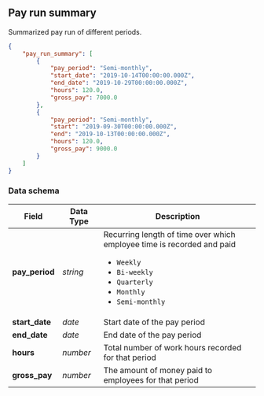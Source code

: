 ## Pay run summary

Summarized pay run of different periods.

```json
{ 
    "pay_run_summary": [
        {
            "pay_period": "Semi-monthly",
            "start_date": "2019-10-14T00:00:00.000Z",
            "end_date": "2019-10-29T00:00:00.000Z",
            "hours": 120.0,
            "gross_pay": 7000.0               
        },
        {
            "pay_period": "Semi-monthly",
            "start": "2019-09-30T00:00:00.000Z",
            "end": "2019-10-13T00:00:00.000Z",
            "hours": 120.0,
            "gross_pay": 9000.0                
        }      
    ]
}

```

### Data schema

| Field          | Data Type | Description                                                                                                                                                                        |
|----------------|-----------|------------------------------------------------------------------------------------------------------------------------------------------------------------------------------------|
| **pay_period** | *string*  | Recurring length of time over which employee time is recorded and paid <ul><li>`Weekly`</li><li>`Bi-weekly`</li><li>`Quarterly`</li><li>`Monthly`</li><li>`Semi-monthly`</li></ul> |
| **start_date** | *date*  | Start date of the pay period                                                                                                                                                       |
| **end_date**   | *date*  | End date of the pay period
| **hours**      | *number*    | Total number of work hours recorded for that period                                                                                               |
| **gross_pay**  | *number*    | The amount of money paid to employees for that period                                                                                                    |

